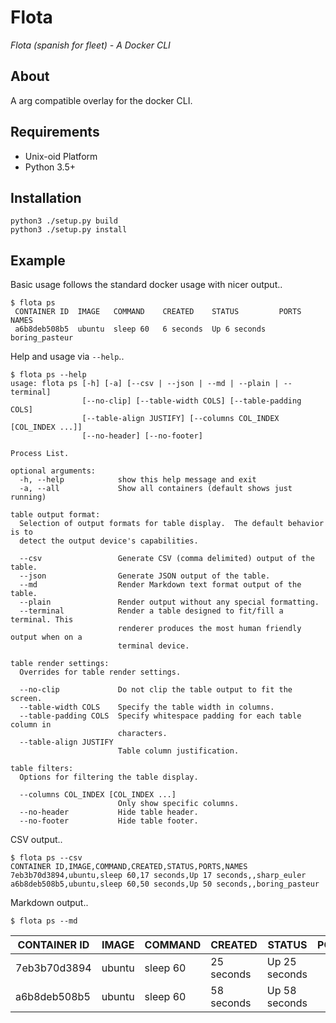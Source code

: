 Flota
========

_Flota (spanish for fleet) - A Docker CLI_ 


About
--------
A arg compatible overlay for the docker CLI.


Requirements
--------
* Unix-oid Platform
* Python 3.5+


Installation
--------

    python3 ./setup.py build
    python3 ./setup.py install

Example
--------

Basic usage follows the standard docker usage with nicer output..
```
$ flota ps
 CONTAINER ID  IMAGE   COMMAND    CREATED    STATUS         PORTS  NAMES            
 a6b8deb508b5  ubuntu  sleep 60   6 seconds  Up 6 seconds          boring_pasteur   
```

Help and usage via `--help`..
```
$ flota ps --help
usage: flota ps [-h] [-a] [--csv | --json | --md | --plain | --terminal]
                [--no-clip] [--table-width COLS] [--table-padding COLS]
                [--table-align JUSTIFY] [--columns COL_INDEX [COL_INDEX ...]]
                [--no-header] [--no-footer]

Process List.

optional arguments:
  -h, --help            show this help message and exit
  -a, --all             Show all containers (default shows just running)

table output format:
  Selection of output formats for table display.  The default behavior is to
  detect the output device's capabilities.

  --csv                 Generate CSV (comma delimited) output of the table.
  --json                Generate JSON output of the table.
  --md                  Render Markdown text format output of the table.
  --plain               Render output without any special formatting.
  --terminal            Render a table designed to fit/fill a terminal. This
                        renderer produces the most human friendly output when on a
                        terminal device.

table render settings:
  Overrides for table render settings.

  --no-clip             Do not clip the table output to fit the screen.
  --table-width COLS    Specify the table width in columns.
  --table-padding COLS  Specify whitespace padding for each table column in
                        characters.
  --table-align JUSTIFY
                        Table column justification.

table filters:
  Options for filtering the table display.

  --columns COL_INDEX [COL_INDEX ...]
                        Only show specific columns.
  --no-header           Hide table header.
  --no-footer           Hide table footer.
```

CSV output..
```
$ flota ps --csv
CONTAINER ID,IMAGE,COMMAND,CREATED,STATUS,PORTS,NAMES
7eb3b70d3894,ubuntu,sleep 60,17 seconds,Up 17 seconds,,sharp_euler
a6b8deb508b5,ubuntu,sleep 60,50 seconds,Up 50 seconds,,boring_pasteur
```

Markdown output..
```
$ flota ps --md
```
| CONTAINER ID | IMAGE  | COMMAND  | CREATED    | STATUS        | PORTS | NAMES          |
|--------------|--------|----------|------------|---------------|-------|----------------|
| 7eb3b70d3894 | ubuntu | sleep 60 | 25 seconds | Up 25 seconds |       | sharp_euler    |
| a6b8deb508b5 | ubuntu | sleep 60 | 58 seconds | Up 58 seconds |       | boring_pasteur |
